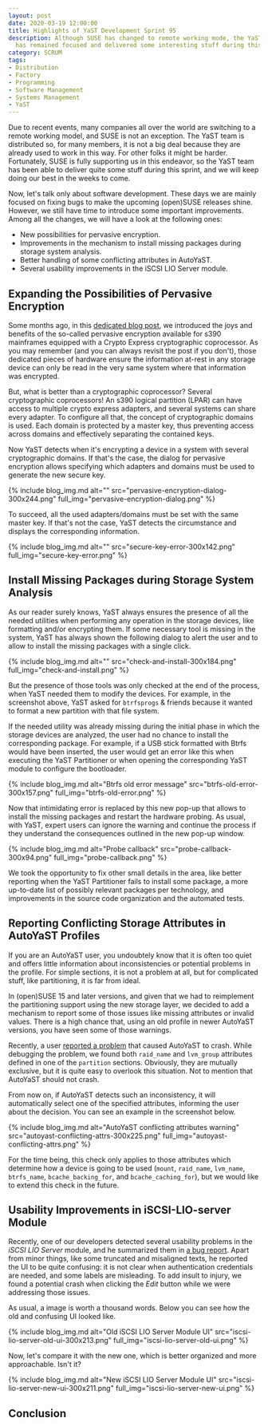 ```yaml
---
layout: post
date: 2020-03-19 12:00:00
title: Highlights of YaST Development Sprint 95
description: Although SUSE has changed to remote working mode, the YaST team
  has remained focused and delivered some interesting stuff during this sprint.
category: SCRUM
tags:
- Distribution
- Factory
- Programming
- Software Management
- Systems Management
- YaST
---
```


Due to recent events, many companies all over the world are switching to a
remote working model, and SUSE is not an exception. The YaST team is distributed
so, for many members, it is not a big deal because they are already used to work
in this way. For other folks it might be harder. Fortunately, SUSE is fully
supporting us in this endeavor, so the YaST team has been able to deliver quite
some stuff during this sprint, and we will keep doing our best in the weeks to
come.

Now, let's talk only about software development. These days we are mainly
focused on fixing bugs to make the upcoming (open)SUSE releases shine. However,
we still have time to introduce some important improvements. Among all the
changes, we will have a look at the following ones:

* New possibilities for pervasive encryption.
* Improvements in the mechanism to install missing packages during storage
  system analysis.
* Better handling of some conflicting attributes in AutoYaST.
* Several usability improvements in the iSCSI LIO Server module.

## Expanding the Possibilities of Pervasive Encryption

Some months ago, in this [dedicated blog post][adv-enc-blog], we
introduced the joys and benefits of the so-called pervasive encryption available
for s390 mainframes equipped with a Crypto Express cryptographic coprocessor. As
you may remember (and you can always revisit the post if you don't), those
dedicated pieces of hardware ensure the information at-rest in any storage
device can only be read in the very same system where that information was
encrypted.

But, what is better than a cryptographic coprocessor? Several cryptographic
coprocessors! An s390 logical partition (LPAR) can have access to multiple
crypto express adapters, and several systems can share every adapter. To
configure all that, the concept of cryptographic domains is used. Each domain is
protected by a master key, thus preventing access across domains and effectively
separating the contained keys.

Now YaST detects when it's encrypting a device in a system with several
cryptographic domains. If that's the case, the dialog for pervasive encryption
allows specifying which adapters and domains must be used to generate the new
secure key.

{% include blog_img.md alt=""
src="pervasive-encryption-dialog-300x244.png" full_img="pervasive-encryption-dialog.png" %}

To succeed, all the used adapters/domains must be set with the same master key.
If that's not the case, YaST detects the circumstance and displays the
corresponding information.

{% include blog_img.md alt=""
src="secure-key-error-300x142.png" full_img="secure-key-error.png" %}

[adv-enc-blog]: https://lizards.opensuse.org/2019/10/09/advanced-encryption-yast

## Install Missing Packages during Storage System Analysis

As our reader surely knows, YaST always ensures the presence of all the needed
utilities when performing any operation in the storage devices, like formatting
and/or encrypting them. If some necessary tool is missing in the system, YaST
has always shown the following dialog to alert the user and to allow to install
the missing packages with a single click.

{% include blog_img.md alt=""
src="check-and-install-300x184.png" full_img="check-and-install.png" %}

But the presence of those tools was only checked at the end of the process, when
YaST needed them to modify the devices. For example, in the screenshot above,
YaST asked for `btrfsprogs` & friends because it wanted to format a new
partition with that file system.

If the needed utility was already missing during the initial phase in which the
storage devices are analyzed, the user had no chance to install the
corresponding package. For example, if a USB stick formatted with Btrfs would
have been inserted, the user would get an error like this when executing the
YaST Partitioner or when opening the corresponding YaST module to configure the
bootloader.

{% include blog_img.md alt="Btrfs old error message"
src="btrfs-old-error-300x157.png" full_img="btrfs-old-error.png" %}

Now that intimidating error is replaced by this new pop-up that allows to
install the missing packages and restart the hardware probing. As usual, with
YaST, expert users can ignore the warning and continue the process if they
understand the consequences outlined in the new pop-up window.

{% include blog_img.md alt="Probe callback"
src="probe-callback-300x94.png" full_img="probe-callback.png" %}

We took the opportunity to fix other small details in the area, like better
reporting when the YaST Partitioner fails to install some package, a more
up-to-date list of possibly relevant packages per technology, and improvements
in the source code organization and the automated tests.

## Reporting Conflicting Storage Attributes in AutoYaST Profiles

If you are an AutoYaST user, you undoubtely know that it is often too quiet and
offers little information about inconsistencies or potential problems in the
profile. For simple sections, it is not a problem at all, but for complicated
stuff, like partitioning, it is far from ideal.

In (open)SUSE 15 and later versions, and given that we had to reimplement the
partitioning support using the new storage layer, we decided to add a mechanism
to report some of those issues like missing attributes or invalid values. There
is a high chance that, using an old profile in newer AutoYaST versions, you have
seen some of those warnings.

Recently, a user [reported a problem][bsc#1165907] that caused AutoYaST to
crash. While debugging the problem, we found both `raid_name` and `lvm_group`
attributes defined in one of the `partition` sections. Obviously, they are
mutually exclusive, but it is quite easy to overlook this situation. Not to
mention that AutoYaST should not crash.

From now on, if AutoYaST detects such an inconsistency, it will automatically select
one of the specified attributes, informing the user about the decision. You can
see an example in the screenshot below.

{% include blog_img.md alt="AutoYaST conflicting attributes warning"
src="autoyast-conflicting-attrs-300x225.png"
full_img="autoyast-conflicting-attrs.png" %}

For the time being, this check only applies to those attributes which determine
how a device is going to be used (`mount`, `raid_name`, `lvm_name`,
`btrfs_name`, `bcache_backing_for`, and `bcache_caching_for`), but we would like
to extend this check in the future.

[bsc#1165907]: https://bugzilla.suse.com/show_bug.cgi?id=1165907

## Usability Improvements in iSCSI-LIO-server Module

Recently, one of our developers detected several usability problems in the
*iSCSI LIO Server* module, and he summarized them in [a bug
report][bsc#1127505]. Apart from minor things, like some truncated and
misaligned texts, he reported the UI to be quite confusing: it is not clear when
authentication credentials are needed, and some labels are misleading. To add
insult to injury, we found a potential crash when clicking the *Edit* button
while we were addressing those issues.

As usual, a image is worth a thousand words. Below you can see how the old
and confusing UI looked like.

{% include blog_img.md alt="Old iSCSI LIO Server Module UI"
src="iscsi-lio-server-old-ui-300x213.png" full_img="iscsi-lio-server-old-ui.png" %}

Now, let's compare it with the new one, which is better organized and more
approachable. Isn't it?

{% include blog_img.md alt="New iSCSI LIO Server Module UI"
src="iscsi-lio-server-new-ui-300x211.png" full_img="iscsi-lio-server-new-ui.png" %}

[bsc#1127505]: https://bugzilla.suse.com/show_bug.cgi?id=1127505

## Conclusion

